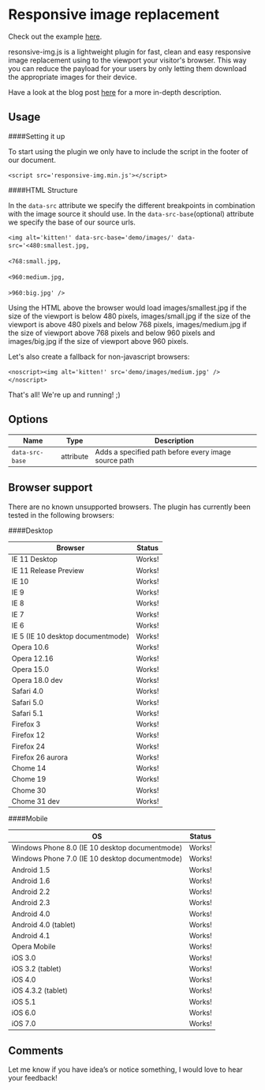 Responsive image replacement
============================

Check out the example [here](http://kvendrik.github.io/responsive-images.js).

resonsive-img.js is a lightweight plugin for fast, clean and easy responsive image replacement using to the viewport your visitor's browser. 
This way you can reduce the payload for your users by only letting them download the appropriate images for their device.

Have a look at the blog post [here](http://blog.kvendrik.com) for a more in-depth description.


Usage
-----

####Setting it up

To start using the plugin we only have to include the script in the footer of our document.

	<script src='responsive-img.min.js'></script>


####HTML Structure

In the `data-src` attribute we specify the different breakpoints in combination with the image source it should use. In the `data-src-base`(optional) attribute we specify the base of our source urls.

	<img alt='kitten!' data-src-base='demo/images/' data-src='<480:smallest.jpg,
														 	  <768:small.jpg,
														 	  <960:medium.jpg,
														 	  >960:big.jpg' />

Using the HTML above the browser would load images/smallest.jpg if the size of the viewport is below 480 pixels, images/small.jpg if the size of the viewport is above 480 pixels and below 768 pixels, images/medium.jpg if the size of viewport above 768 pixels and below 960 pixels and images/big.jpg if the size of viewport above 960 pixels.

Let's also create a fallback for non-javascript browsers:

	<noscript><img alt='kitten!' src='demo/images/medium.jpg' /></noscript>

That's all! We're up and running! ;)



Options
-------

| Name            | Type      | Description
| --------------- | --------- | ---------------------------------------------------- |
| `data-src-base` | attribute | Adds a specified path before every image source path |


Browser support
---------------

There are no known unsupported browsers. The plugin has currently been tested in the following browsers:

####Desktop

| Browser                   		 | Status | 
| ---------------------------------- | ------ |
| IE 11 Desktop                		 | Works! |
| IE 11 Release Preview     		 | Works! |
| IE 10   			        		 | Works! |
| IE 9   			        		 | Works! |
| IE 8                    			 | Works! |
| IE 7                    			 | Works! |
| IE 6                         		 | Works! |
| IE 5 (IE 10 desktop documentmode)  | Works! |
| Opera 10.6                		 | Works! |
| Opera 12.16               		 | Works! |
| Opera 15.0                		 | Works! |
| Opera 18.0 dev            		 | Works! |
| Safari 4.0                		 | Works! |
| Safari 5.0                		 | Works! |
| Safari 5.1                		 | Works! |
| Firefox 3                 		 | Works! |
| Firefox 12                		 | Works! |
| Firefox 24                		 | Works! |
| Firefox 26 aurora         		 | Works! |
| Chome 14                		     | Works! |
| Chome 19                		     | Works! |
| Chome 30                		     | Works! |
| Chome 31 dev            		     | Works! |


####Mobile

| OS               								  | Status |
| ----------------------------------------------- | ------ |
|  Windows Phone 8.0 (IE 10 desktop documentmode) | Works! |
|  Windows Phone 7.0 (IE 10 desktop documentmode) | Works! |
|  Android 1.5     							      | Works! |
|  Android 1.6     								  | Works! |
|  Android 2.2     								  | Works! |
|  Android 2.3     								  | Works! |
|  Android 4.0     								  | Works! |
|  Android 4.0 (tablet) 				          | Works! |
|  Android 4.1     							      | Works! |
|  Opera Mobile    							      | Works! |
|  iOS 3.0         							      | Works! |
|  iOS 3.2 (tablet) 							  | Works! |
|  iOS 4.0         							      | Works! |
|  iOS 4.3.2 (tablet) 						      | Works! |
|  iOS 5.1         								  | Works! |
|  iOS 6.0         								  | Works! |
|  iOS 7.0         								  | Works! |


Comments
--------

Let me know if you have idea’s or notice something, I would love to hear your feedback!